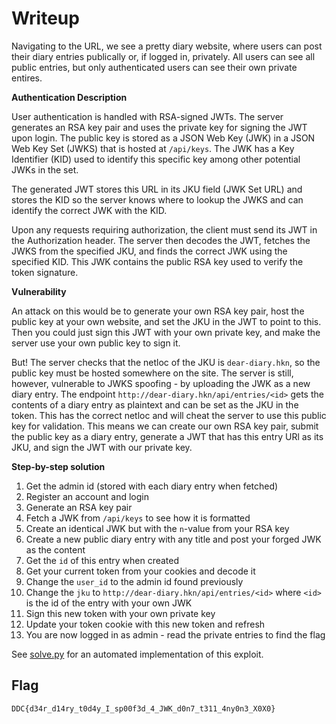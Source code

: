 # Writeup

Navigating to the URL, we see a pretty diary website, where users can post their diary entries publically or, if logged in, privately.
All users can see all public entries, but only authenticated users can see their own private entires.

**Authentication Description**

User authentication is handled with RSA-signed JWTs. The server generates an RSA key pair and uses the private key for signing the JWT upon login. The public key is stored as a JSON Web Key (JWK) in a JSON Web Key Set (JWKS) that is hosted at `/api/keys`. The JWK has a Key Identifier (KID) used to identify this specific key among other potential JWKs in the set.

The generated JWT stores this URL in its JKU field (JWK Set URL) and stores the KID so the server knows where to lookup the JWKS and can identify the correct JWK with the KID.

Upon any requests requiring authorization, the client must send its JWT in the Authorization header. The server then decodes the JWT, fetches the JWKS from the specified JKU, and finds the correct JWK using the specified KID. This JWK contains the public RSA key used to verify the token signature.

**Vulnerability**

An attack on this would be to generate your own RSA key pair, host the public key at your own website, and set the JKU in the JWT to point to this. Then you could just sign this JWT with your own private key, and make the server use your own public key to sign it.

But! The server checks that the netloc of the JKU is `dear-diary.hkn`, so the public key must be hosted somewhere on the site.
The server is still, however, vulnerable to JWKS spoofing - by uploading the JWK as a new diary entry.
The endpoint `http://dear-diary.hkn/api/entries/<id>` gets the contents of a diary entry as plaintext and can be set as the JKU in the token.
This has the correct netloc and will cheat the server to use this public key for validation.
This means we can create our own RSA key pair, submit the public key as a diary entry, generate a JWT that has this entry URl as its JKU, and sign the JWT with our private key.

**Step-by-step solution**

1. Get the admin id (stored with each diary entry when fetched)
2. Register an account and login
3. Generate an RSA key pair
4. Fetch a JWK from `/api/keys` to see how it is formatted
5. Create an identical JWK but with the `n`-value from your RSA key
6. Create a new public diary entry with any title and post your forged JWK as the content
7. Get the `id` of this entry when created
8. Get your current token from your cookies and decode it
9. Change the `user_id` to the admin id found previously
10. Change the `jku` to `http://dear-diary.hkn/api/entries/<id>` where `<id>` is the id of the entry with your own JWK
11. Sign this new token with your own private key
12. Update your token cookie with this new token and refresh
13. You are now logged in as admin - read the private entries to find the flag

See [solve.py](solve.py) for an automated implementation of this exploit.

## Flag

`DDC{d34r_d14ry_t0d4y_I_sp00f3d_4_JWK_d0n7_t311_4ny0n3_X0X0}`
